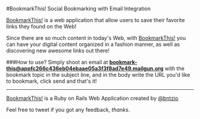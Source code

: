 #BookmarkThis! Social Bookmarking with Email Integration

[BookmarkThis!](https://bookmark-this.herokuapp.com/) is a web application that allow users to save their favorite links they found on the Web!

Since there are so much content in today's Web, with [BookmarkThis!](https://bookmark-this.herokuapp.com/) you can have your digital content organized in a fashion manner, as well as discovering new awesome links out there!

###How to use?
Simply shoot an email at **bookmark-this@appfc266c436eb04ebaae05a3f3f8ad7e49.mailgun.org** with the bookmark topic in the subject line, and in the body write the URL you'd like to bookmark, click send and that's it!

---

[BookmarkThis!](https://bookmark-this.herokuapp.com/) is a Ruby on Rails Web Application created by [@bntzio](https://twitter.com/bntzio)

Feel free to tweet if you got any feedback, *thanks*.